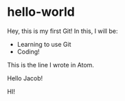 # hello-world

Hey, this is my first Git! In this, I will be:

- Learning to use Git
- Coding!

This is the line I wrote in Atom.

Hello Jacob!

HI!
